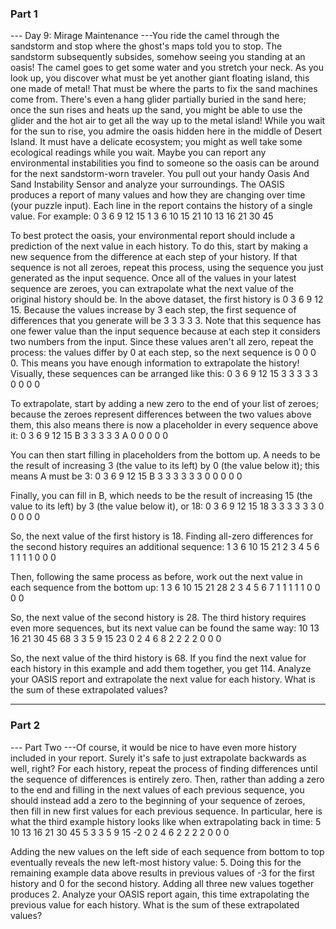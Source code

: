 ### Part 1

--- Day 9: Mirage Maintenance ---You ride the camel through the sandstorm and stop where the ghost's maps told you to stop. The sandstorm subsequently subsides, somehow seeing you standing at an oasis!
The camel goes to get some water and you stretch your neck. As you look up, you discover what must be yet another giant floating island, this one made of metal! That must be where the parts to fix the sand machines come from.
There's even a hang glider partially buried in the sand here; once the sun rises and heats up the sand, you might be able to use the glider and the hot air to get all the way up to the metal island!
While you wait for the sun to rise, you admire the oasis hidden here in the middle of Desert Island. It must have a delicate ecosystem; you might as well take some ecological readings while you wait. Maybe you can report any environmental instabilities you find to someone so the oasis can be around for the next sandstorm-worn traveler.
You pull out your handy Oasis And Sand Instability Sensor and analyze your surroundings. The OASIS produces a report of many values and how they are changing over time (your puzzle input). Each line in the report contains the history of a single value. For example:
0 3 6 9 12 15
1 3 6 10 15 21
10 13 16 21 30 45

To best protect the oasis, your environmental report should include a prediction of the next value in each history. To do this, start by making a new sequence from the difference at each step of your history. If that sequence is not all zeroes, repeat this process, using the sequence you just generated as the input sequence. Once all of the values in your latest sequence are zeroes, you can extrapolate what the next value of the original history should be.
In the above dataset, the first history is 0 3 6 9 12 15. Because the values increase by 3 each step, the first sequence of differences that you generate will be 3 3 3 3 3. Note that this sequence has one fewer value than the input sequence because at each step it considers two numbers from the input. Since these values aren't all zero, repeat the process: the values differ by 0 at each step, so the next sequence is 0 0 0 0. This means you have enough information to extrapolate the history! Visually, these sequences can be arranged like this:
0   3   6   9  12  15
  3   3   3   3   3
    0   0   0   0

To extrapolate, start by adding a new zero to the end of your list of zeroes; because the zeroes represent differences between the two values above them, this also means there is now a placeholder in every sequence above it:
0   3   6   9  12  15   B
  3   3   3   3   3   A
    0   0   0   0   0

You can then start filling in placeholders from the bottom up. A needs to be the result of increasing 3 (the value to its left) by 0 (the value below it); this means A must be 3:
0   3   6   9  12  15   B
  3   3   3   3   3   3
    0   0   0   0   0

Finally, you can fill in B, which needs to be the result of increasing 15 (the value to its left) by 3 (the value below it), or 18:
0   3   6   9  12  15  18
  3   3   3   3   3   3
    0   0   0   0   0

So, the next value of the first history is 18.
Finding all-zero differences for the second history requires an additional sequence:
1   3   6  10  15  21
  2   3   4   5   6
    1   1   1   1
      0   0   0

Then, following the same process as before, work out the next value in each sequence from the bottom up:
1   3   6  10  15  21  28
  2   3   4   5   6   7
    1   1   1   1   1
      0   0   0   0

So, the next value of the second history is 28.
The third history requires even more sequences, but its next value can be found the same way:
10  13  16  21  30  45  68
   3   3   5   9  15  23
     0   2   4   6   8
       2   2   2   2
         0   0   0

So, the next value of the third history is 68.
If you find the next value for each history in this example and add them together, you get 114.
Analyze your OASIS report and extrapolate the next value for each history. What is the sum of these extrapolated values?


---

### Part 2

--- Part Two ---Of course, it would be nice to have even more history included in your report. Surely it's safe to just extrapolate backwards as well, right?
For each history, repeat the process of finding differences until the sequence of differences is entirely zero. Then, rather than adding a zero to the end and filling in the next values of each previous sequence, you should instead add a zero to the beginning of your sequence of zeroes, then fill in new first values for each previous sequence.
In particular, here is what the third example history looks like when extrapolating back in time:
5  10  13  16  21  30  45
  5   3   3   5   9  15
   -2   0   2   4   6
      2   2   2   2
        0   0   0

Adding the new values on the left side of each sequence from bottom to top eventually reveals the new left-most history value: 5.
Doing this for the remaining example data above results in previous values of -3 for the first history and 0 for the second history. Adding all three new values together produces 2.
Analyze your OASIS report again, this time extrapolating the previous value for each history. What is the sum of these extrapolated values?

